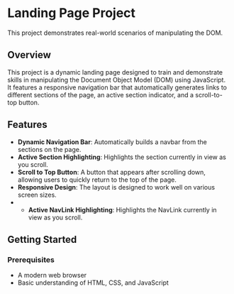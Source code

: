 # Landing Page Project

This project demonstrates real-world scenarios of manipulating the DOM.

## Overview

This project is a dynamic landing page designed to train and demonstrate skills in manipulating the Document Object Model (DOM) using JavaScript. It features a responsive navigation bar that automatically generates links to different sections of the page, an active section indicator, and a scroll-to-top button.

## Features

- **Dynamic Navigation Bar**: Automatically builds a navbar from the sections on the page.
- **Active Section Highlighting**: Highlights the section currently in view as you scroll.
- **Scroll to Top Button**: A button that appears after scrolling down, allowing users to quickly return to the top of the page.
- **Responsive Design**: The layout is designed to work well on various screen sizes.
- - **Active NavLink Highlighting**: Highlights the NavLink currently in view as you scroll.

## Getting Started

### Prerequisites

- A modern web browser
- Basic understanding of HTML, CSS, and JavaScript
